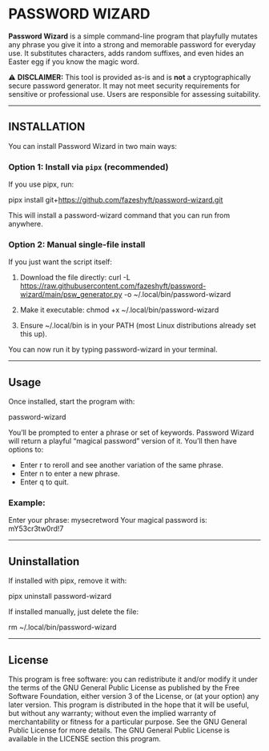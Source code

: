 # PASSWORD WIZARD

**Password Wizard** is a simple command-line program that playfully mutates any phrase you give it into a strong and memorable password for everyday use. It substitutes characters, adds random suffixes, and even hides an Easter egg if you know the magic word.

⚠️ **DISCLAIMER:** This tool is provided as-is and is **not** a cryptographically secure password generator. It may not meet security requirements for sensitive or professional use. Users are responsible for assessing suitability.

---

## INSTALLATION
You can install Password Wizard in two main ways:

### Option 1: Install via `pipx` (recommended)
If you use pipx, run:

pipx install git+https://github.com/fazeshyft/password-wizard.git

This will install a password-wizard command that you can run from anywhere.

### Option 2: Manual single-file install
If you just want the script itself:

1. Download the file directly:
curl -L https://raw.githubusercontent.com/fazeshyft/password-wizard/main/psw_generator.py -o ~/.local/bin/password-wizard

2. Make it executable:
chmod +x ~/.local/bin/password-wizard

3. Ensure ~/.local/bin is in your PATH (most Linux distributions already set this up).

You can now run it by typing password-wizard in your terminal.

---

## Usage
Once installed, start the program with:

password-wizard

You’ll be prompted to enter a phrase or set of keywords. Password Wizard will return a playful “magical password” version of it. You’ll then have options to:
- Enter r to reroll and see another variation of the same phrase.
- Enter n to enter a new phrase.
- Enter q to quit.

### Example:
Enter your phrase: mysecretword
Your magical password is: mY53cr3tw0rd!7

---

## Uninstallation
If installed with pipx, remove it with:

pipx uninstall password-wizard

If installed manually, just delete the file:

rm ~/.local/bin/password-wizard

---

## License
This program is free software: you can redistribute it and/or modify it under the terms of the GNU General Public License as published by the Free Software Foundation, either version 3 of the License, or (at your option) any later version.
This program is distributed in the hope that it will be useful, but without any warranty; without even the implied warranty of merchantability or fitness for a particular purpose. See the GNU General Public License for more details.
The GNU General Public License is available in the LICENSE section this program.
